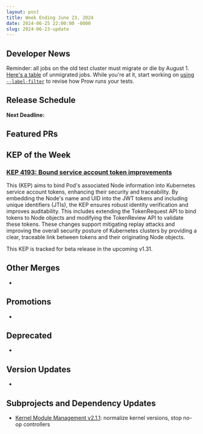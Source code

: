 ```yaml
---
layout: post
title: Week Ending June 23, 2024
date: 2024-06-25 22:00:00 -0000
slug: 2024-06-23-update
---
```


## Developer News

Reminder: all jobs on the old test cluster must migrate or die by August 1.  [Here's a table](https://github.com/kubernetes/test-infra/blob/master/docs/job-migration-todo.md) of unmigrated jobs.  While you're at it, start working on [using `--label-filter`](https://groups.google.com/a/kubernetes.io/g/dev/c/uBP23XSbypo) to revise how Prow runs your tests.

## Release Schedule

**Next Deadline:**


## Featured PRs


## KEP of the Week

### [KEP 4193: Bound service account token improvements](https://github.com/kubernetes/enhancements/blob/master/keps/sig-auth/4193-bound-service-account-token-improvements/)

This (KEP) aims to bind Pod's associated Node information into Kubernetes service account tokens, enhancing their security and traceability. By embedding the Node's name and UID into the JWT tokens and including unique identifiers (JTIs), the KEP ensures robust identity verification and improves auditability. This includes extending the TokenRequest API to bind tokens to Node objects and modifying the TokenReview API to validate these tokens. These changes support mitigating replay attacks and improving the overall security posture of Kubernetes clusters by providing a clear, traceable link between tokens and their originating Node objects.

This KEP is tracked for beta release in the upcoming v1.31.

## Other Merges

*

## Promotions

*

## Deprecated

*

## Version Updates

*

## Subprojects and Dependency Updates

* [Kernel Module Management v2.1.1](https://github.com/kubernetes-sigs/kernel-module-management/releases/tag/v2.1.1): normalize kernel versions, stop no-op controllers
